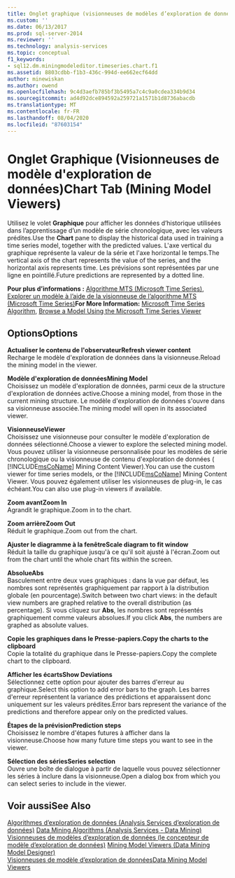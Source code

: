 ```yaml
---
title: Onglet graphique (visionneuses de modèles d’exploration de données) | Microsoft Docs
ms.custom: ''
ms.date: 06/13/2017
ms.prod: sql-server-2014
ms.reviewer: ''
ms.technology: analysis-services
ms.topic: conceptual
f1_keywords:
- sql12.dm.miningmodeleditor.timeseries.chart.f1
ms.assetid: 8803cdbb-f1b3-436c-994d-ee662ecf64dd
author: minewiskan
ms.author: owend
ms.openlocfilehash: 9c4d3aefb785bf3b5495a7c4c9a0cdea334b9d34
ms.sourcegitcommit: ad4d92dce894592a259721a1571b1d8736abacdb
ms.translationtype: MT
ms.contentlocale: fr-FR
ms.lasthandoff: 08/04/2020
ms.locfileid: "87603154"
---
```

# <a name="chart-tab-mining-model-viewers"></a><span data-ttu-id="f11e8-102">Onglet Graphique (Visionneuses de modèle d'exploration de données)</span><span class="sxs-lookup"><span data-stu-id="f11e8-102">Chart Tab (Mining Model Viewers)</span></span>
  <span data-ttu-id="f11e8-103">Utilisez le volet **Graphique** pour afficher les données d’historique utilisées dans l’apprentissage d’un modèle de série chronologique, avec les valeurs prédites.</span><span class="sxs-lookup"><span data-stu-id="f11e8-103">Use the **Chart** pane to display the historical data used in training a time series model, together with the predicted values.</span></span> <span data-ttu-id="f11e8-104">L'axe vertical du graphique représente la valeur de la série et l'axe horizontal le temps.</span><span class="sxs-lookup"><span data-stu-id="f11e8-104">The vertical axis of the chart represents the value of the series, and the horizontal axis represents time.</span></span> <span data-ttu-id="f11e8-105">Les prévisions sont représentées par une ligne en pointillé.</span><span class="sxs-lookup"><span data-stu-id="f11e8-105">Future predictions are represented by a dotted line.</span></span>  
  
 <span data-ttu-id="f11e8-106">**Pour plus d’informations :** [Algorithme MTS (Microsoft Time Series)](data-mining/microsoft-time-series-algorithm.md), [Explorer un modèle à l’aide de la visionneuse de l’algorithme MTS (Microsoft Time Series)](data-mining/browse-a-model-using-the-microsoft-time-series-viewer.md)</span><span class="sxs-lookup"><span data-stu-id="f11e8-106">**For More Information:** [Microsoft Time Series Algorithm](data-mining/microsoft-time-series-algorithm.md), [Browse a Model Using the Microsoft Time Series Viewer](data-mining/browse-a-model-using-the-microsoft-time-series-viewer.md)</span></span>  
  
## <a name="options"></a><span data-ttu-id="f11e8-107">Options</span><span class="sxs-lookup"><span data-stu-id="f11e8-107">Options</span></span>  
 <span data-ttu-id="f11e8-108">**Actualiser le contenu de l'observateur**</span><span class="sxs-lookup"><span data-stu-id="f11e8-108">**Refresh viewer content**</span></span>  
 <span data-ttu-id="f11e8-109">Recharge le modèle d'exploration de données dans la visionneuse.</span><span class="sxs-lookup"><span data-stu-id="f11e8-109">Reload the mining model in the viewer.</span></span>  
  
 <span data-ttu-id="f11e8-110">**Modèle d'exploration de données**</span><span class="sxs-lookup"><span data-stu-id="f11e8-110">**Mining Model**</span></span>  
 <span data-ttu-id="f11e8-111">Choisissez un modèle d'exploration de données, parmi ceux de la structure d'exploration de données active.</span><span class="sxs-lookup"><span data-stu-id="f11e8-111">Choose a mining model, from those in the current mining structure.</span></span> <span data-ttu-id="f11e8-112">Le modèle d'exploration de données s'ouvre dans sa visionneuse associée.</span><span class="sxs-lookup"><span data-stu-id="f11e8-112">The mining model will open in its associated viewer.</span></span>  
  
 <span data-ttu-id="f11e8-113">**Visionneuse**</span><span class="sxs-lookup"><span data-stu-id="f11e8-113">**Viewer**</span></span>  
 <span data-ttu-id="f11e8-114">Choisissez une visionneuse pour consulter le modèle d'exploration de données sélectionné.</span><span class="sxs-lookup"><span data-stu-id="f11e8-114">Choose a viewer to explore the selected mining model.</span></span> <span data-ttu-id="f11e8-115">Vous pouvez utiliser la visionneuse personnalisée pour les modèles de série chronologique ou la visionneuse de contenu d'exploration de données ( [!INCLUDE[msCoName](../includes/msconame-md.md)] Mining Content Viewer).</span><span class="sxs-lookup"><span data-stu-id="f11e8-115">You can use the custom viewer for time series models, or the [!INCLUDE[msCoName](../includes/msconame-md.md)] Mining Content Viewer.</span></span> <span data-ttu-id="f11e8-116">Vous pouvez également utiliser les visionneuses de plug-in, le cas échéant.</span><span class="sxs-lookup"><span data-stu-id="f11e8-116">You can also use plug-in viewers if available.</span></span>  
  
 <span data-ttu-id="f11e8-117">**Zoom avant**</span><span class="sxs-lookup"><span data-stu-id="f11e8-117">**Zoom In**</span></span>  
 <span data-ttu-id="f11e8-118">Agrandit le graphique.</span><span class="sxs-lookup"><span data-stu-id="f11e8-118">Zoom in to the chart.</span></span>  
  
 <span data-ttu-id="f11e8-119">**Zoom arrière**</span><span class="sxs-lookup"><span data-stu-id="f11e8-119">**Zoom Out**</span></span>  
 <span data-ttu-id="f11e8-120">Réduit le graphique.</span><span class="sxs-lookup"><span data-stu-id="f11e8-120">Zoom out from the chart.</span></span>  
  
 <span data-ttu-id="f11e8-121">**Ajuster le diagramme à la fenêtre**</span><span class="sxs-lookup"><span data-stu-id="f11e8-121">**Scale diagram to fit window**</span></span>  
 <span data-ttu-id="f11e8-122">Réduit la taille du graphique jusqu'à ce qu'il soit ajusté à l'écran.</span><span class="sxs-lookup"><span data-stu-id="f11e8-122">Zoom out from the chart until the whole chart fits within the screen.</span></span>  
  
 <span data-ttu-id="f11e8-123">**Absolue**</span><span class="sxs-lookup"><span data-stu-id="f11e8-123">**Abs**</span></span>  
 <span data-ttu-id="f11e8-124">Basculement entre deux vues graphiques : dans la vue par défaut, les nombres sont représentés graphiquement par rapport à la distribution globale (en pourcentage).</span><span class="sxs-lookup"><span data-stu-id="f11e8-124">Switch between two chart views: in the default view numbers are graphed relative to the overall distribution (as percentage).</span></span> <span data-ttu-id="f11e8-125">Si vous cliquez sur **Abs**, les nombres sont représentés graphiquement comme valeurs absolues.</span><span class="sxs-lookup"><span data-stu-id="f11e8-125">If you click **Abs**, the numbers are graphed as absolute values.</span></span>  
  
 <span data-ttu-id="f11e8-126">**Copie les graphiques dans le Presse-papiers.**</span><span class="sxs-lookup"><span data-stu-id="f11e8-126">**Copy the charts to the clipboard**</span></span>  
 <span data-ttu-id="f11e8-127">Copie la totalité du graphique dans le Presse-papiers.</span><span class="sxs-lookup"><span data-stu-id="f11e8-127">Copy the complete chart to the clipboard.</span></span>  
  
 <span data-ttu-id="f11e8-128">**Afficher les écarts**</span><span class="sxs-lookup"><span data-stu-id="f11e8-128">**Show Deviations**</span></span>  
 <span data-ttu-id="f11e8-129">Sélectionnez cette option pour ajouter des barres d'erreur au graphique.</span><span class="sxs-lookup"><span data-stu-id="f11e8-129">Select this option to add error bars to the graph.</span></span> <span data-ttu-id="f11e8-130">Les barres d'erreur représentent la variance des prédictions et apparaissent donc uniquement sur les valeurs prédites.</span><span class="sxs-lookup"><span data-stu-id="f11e8-130">Error bars represent the variance of the predictions and therefore appear only on the predicted values.</span></span>  
  
 <span data-ttu-id="f11e8-131">**Étapes de la prévision**</span><span class="sxs-lookup"><span data-stu-id="f11e8-131">**Prediction steps**</span></span>  
 <span data-ttu-id="f11e8-132">Choisissez le nombre d'étapes futures à afficher dans la visionneuse.</span><span class="sxs-lookup"><span data-stu-id="f11e8-132">Choose how many future time steps you want to see in the viewer.</span></span>  
  
 <span data-ttu-id="f11e8-133">**Sélection des séries**</span><span class="sxs-lookup"><span data-stu-id="f11e8-133">**Series selection**</span></span>  
 <span data-ttu-id="f11e8-134">Ouvre une boîte de dialogue à partir de laquelle vous pouvez sélectionner les séries à inclure dans la visionneuse.</span><span class="sxs-lookup"><span data-stu-id="f11e8-134">Open a dialog box from which you can select series to include in the viewer.</span></span>  
  
## <a name="see-also"></a><span data-ttu-id="f11e8-135">Voir aussi</span><span class="sxs-lookup"><span data-stu-id="f11e8-135">See Also</span></span>  
 <span data-ttu-id="f11e8-136">[Algorithmes d’exploration de données &#40;Analysis Services d’exploration de données&#41;](data-mining/data-mining-algorithms-analysis-services-data-mining.md) </span><span class="sxs-lookup"><span data-stu-id="f11e8-136">[Data Mining Algorithms &#40;Analysis Services - Data Mining&#41;](data-mining/data-mining-algorithms-analysis-services-data-mining.md) </span></span>  
 <span data-ttu-id="f11e8-137">[Visionneuses de modèles d’exploration de données &#40;le concepteur de modèle d’exploration de données&#41;](mining-model-viewers-data-mining-model-designer.md) </span><span class="sxs-lookup"><span data-stu-id="f11e8-137">[Mining Model Viewers &#40;Data Mining Model Designer&#41;](mining-model-viewers-data-mining-model-designer.md) </span></span>  
 [<span data-ttu-id="f11e8-138">Visionneuses de modèle d’exploration de données</span><span class="sxs-lookup"><span data-stu-id="f11e8-138">Data Mining Model Viewers</span></span>](data-mining/data-mining-model-viewers.md)  
  
  

